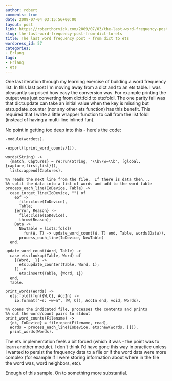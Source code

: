 ```yaml
---
author: robert
comments: true
date: 2009-07-04 03:15:56+00:00
layout: post
link: https://roberthorvick.com/2009/07/03/the-last-word-frequency-post-from-dict-to-ets/
slug: the-last-word-frequency-post-from-dict-to-ets
title: The last word frequency post - from dict to ets
wordpress_id: 57
categories:
- Erlang
tags:
- Erlang
- ets
---
```


One last iteration through my learning exercise of building a word frequency list.  In this last post I'm moving away from a dict and to an ets table.  I was pleasantly surprised how easy the conversion was.  For example printing the output was just converting from dict:fold to ets:foldl.  The one parity fail was that dict:update can take an initial value when the key is missing but ets:update_counter (nor any other ets function) has this benefit.  This required that I write a little wrapper function to call from the list:foldl (instead of having a multi-line inlined fun).

No point in getting too deep into this - here's the code:


    
    
    -module(wordets).
    
    -export([print_word_counts/1]).
    
    words(String) ->
      {match, Captures} = re:run(String, "\\b\\w+\\b", [global,{capture,first,list}]),
      lists:append(Captures).
    
    %% reads the next line from the file.  If there is data then...
    %% split the data into a list of words and add to the word table
    process_each_line(IoDevice, Table) ->
      case io:get_line(IoDevice, "") of
        eof -> 
          file:close(IoDevice),
          Table;
        {error, Reason} ->
          file:close(IoDevice),
          throw(Reason);
        Data ->
          NewTable = lists:foldl(
            fun(W, T) -> update_word_count(W, T) end, Table, words(Data)),
          process_each_line(IoDevice, NewTable)
      end.
      
    update_word_count(Word, Table) ->
      case ets:lookup(Table, Word) of
        [{Word, _}] ->
          ets:update_counter(Table, Word, 1); 
        [] ->
          ets:insert(Table, {Word, 1})
      end,
      Table.
    
    print_words(Words) ->
      ets:foldl(fun({W,C}, AccIn) -> 
        io:format("~s: ~w~n", [W, C]), AccIn end, void, Words).
    
    %% opens the indicated file, processes the contents and prints
    %% out the word/count pairs to stdout
    print_word_counts(Filename) ->
      {ok, IoDevice} = file:open(Filename, read),
      Words = process_each_line(IoDevice, ets:new(words, [])),
      print_words(Words).
    



The ets implementation feels a bit forced (which it was - the point was to learn another module).  I don't think I'd have gone this way in practice unless I wanted to persist the frequency data to a file or if the word data were more complex (for example if I were storing information about where in the file the word was, word neighbors, etc).

Enough of this sample.  On to something more substantial.
